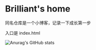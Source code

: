 # Brilliant's home

同名仓库是一个小博客，记录一下成长第一步

入口是 index.html

![Anurag's GitHub stats](https://github-readme-stats.vercel.app/api?username=Bri1987&hide=contribs,prs)
